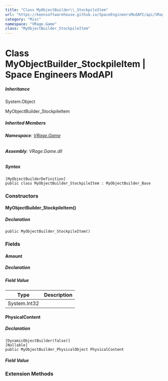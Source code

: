 ```yaml
---
title: "Class MyObjectBuilder\\_StockpileItem"
url: "https://keensoftwarehouse.github.io/SpaceEngineersModAPI/api/VRage.Game.MyObjectBuilder_StockpileItem.html"
category: "Misc"
namespace: "VRage.Game"
class: "MyObjectBuilder_StockpileItem"
---
```


# Class MyObjectBuilder\_StockpileItem | Space Engineers ModAPI

##### Inheritance

System.Object

MyObjectBuilder\_StockpileItem

##### Inherited Members

###### **Namespace**: [VRage.Game](https://keensoftwarehouse.github.io/SpaceEngineersModAPI/api/VRage.Game.html)

###### **Assembly**: VRage.Game.dll

##### Syntax

```
[MyObjectBuilderDefinition]
public class MyObjectBuilder_StockpileItem : MyObjectBuilder_Base
```

### [](#constructors)Constructors

#### [](#VRage_Game_MyObjectBuilder_StockpileItem__ctor)MyObjectBuilder\_StockpileItem()

##### Declaration

```
public MyObjectBuilder_StockpileItem()
```

### [](#fields)Fields

#### [](#VRage_Game_MyObjectBuilder_StockpileItem_Amount)Amount

##### Declaration

##### Field Value

| Type | Description |
| --- | --- |
| System.Int32 |     |

#### [](#VRage_Game_MyObjectBuilder_StockpileItem_PhysicalContent)PhysicalContent

##### Declaration

```
[DynamicObjectBuilder(false)]
[Nullable]
public MyObjectBuilder_PhysicalObject PhysicalContent
```

##### Field Value

### [](#extensionmethods)Extension Methods